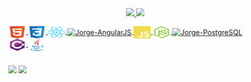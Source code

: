 <div align="center">
  <a href="https://github.com/JorgeBranda0">
  <img height="180em" src="https://github-readme-stats.vercel.app/api?username=JorgeBranda0&show_icons=true&theme=dark&include_all_commits=true&count_private=true"/>
  <img height="180em" src="https://github-readme-stats.vercel.app/api/top-langs/?username=JorgeBranda0&layout=compact&langs_count=7&theme=dark"/>
</div>
    
    
<div style="display: inline_block"><br>
  
  <img align="center" alt="Jorge-HTML" height="25" width="35" src="https://raw.githubusercontent.com/devicons/devicon/master/icons/html5/html5-original.svg">
  <img align="center" alt="Jorge-CSS" height="25" width="35" src="https://raw.githubusercontent.com/devicons/devicon/master/icons/css3/css3-original.svg">
  <img align="center" alt="Jorge-ReactJS" height="25" width="35" src="https://raw.githubusercontent.com/devicons/devicon/master/icons/react/react-original.svg">
  <img align="center" alt="Jorge-AngularJS" height="25" width="35" src="https://cdn.jsdelivr.net/gh/devicons/devicon/icons/angularjs/angularjs-original.svg" />
  <img align="center" alt="Jorge-JS" height="25" width="35" src="https://raw.githubusercontent.com/devicons/devicon/master/icons/javascript/javascript-plain.svg">
  <img align="center" alt="Jorge-NodeJS" height="25" width="35" src="https://raw.githubusercontent.com/devicons/devicon/master/icons/nodejs/nodejs-original.svg">
  <img align="center" alt="Jorge-PostgreSQL" height="25" width="35" src="https://cdn.jsdelivr.net/gh/devicons/devicon/icons/postgresql/postgresql-original.svg" />
  <img align="center" alt="Jorge-Csharp" height="25" width="35" src="https://raw.githubusercontent.com/devicons/devicon/master/icons/csharp/csharp-original.svg">
  <img align="center" alt="Jorge-Java" height="25" width="35" src="https://raw.githubusercontent.com/devicons/devicon/master/icons/java/java-original.svg">
  
</div>

##

<div>
  <a href = "mailto:brandaoneto01@gmail.com"><img src="https://img.shields.io/badge/-Gmail-%23333?style=for-the-badge&logo=gmail&logoColor=white" target="_blank"></a>
  <a href="https://www.linkedin.com/in/jorgebrandaon" target="_blank"><img src="https://img.shields.io/badge/-LinkedIn-%230077B5?style=for-the-badge&logo=linkedin&logoColor=white"   target="_blank"></a> 
</div>




